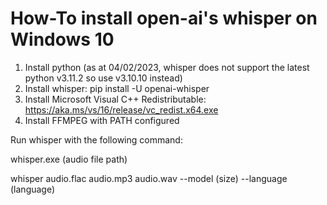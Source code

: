 # How-To install open-ai's whisper on Windows 10

1. Install python (as at 04/02/2023, whisper does not support the latest python v3.11.2 so use v3.10.10 instead)
2. Install whisper: pip install -U openai-whisper
3. Install Microsoft Visual C++ Redistributable: https://aka.ms/vs/16/release/vc_redist.x64.exe
4. Install FFMPEG with PATH configured

Run whisper with the following command:

whisper.exe (audio file path)

whisper audio.flac audio.mp3 audio.wav --model (size) --language (language)

